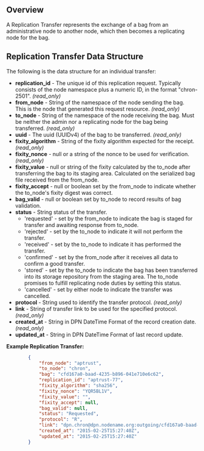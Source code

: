## Overview

A Replication Transfer represents the exchange of a bag from an administrative 
node to another node, which then becomes a replicating node for the bag.

## Replication Transfer Data Structure

The following is the data structure for an individual transfer:
* **replication_id** - The unique id of this replication request. Typically 
   consists of the node namespace plus a numeric ID, in the format "chron-2501". _(read_only)_
* **from_node** - String of the namespace of the node sending the bag.  
   This is the node that generated this request resource. _(read_only)_
* **to_node** - String of the namespace of the node receiving the bag.  Must 
   be neither the admin nor a replicating node for the bag being transferred. _(read_only)_
* **uuid** - The uuid (UUIDv4) of the bag to be transferred. _(read_only)_
* **fixity_algorithm** - String of the fixity algorithm expected for the receipt. _(read_only)_
* **fixity_nonce** - null or a string of the nonce to be used for verification. _(read_only)_
* **fixity_value** - null or string of the fixity calculated by the to_node after transferring 
   the bag to its staging area.  Calculated on the serialized bag file received from 
   the from_node.
* **fixity_accept** - null or boolean set by the from_node to indicate whether the 
   to_node's fixity digest was correct.
* **bag_valid** - null or boolean set by to_node to record results of bag validation. 
* **status** - String status of the transfer.
    * 'requested' - set by the from_node to indicate the bag is staged for transfer 
      and awaiting response from to_node.
    * 'rejected' - set by the to_node to indicate it will not perform the transfer.
    * 'received' - set by the to_node to indicate it has performed the transfer.
    * 'confirmed' - set by the from_node after it receives all data to confirm a 
      good transfer.
    * 'stored' - set by the to_node to indicate the bag has been transferred into 
      its storage repository from the staging area.  The to_node promises to fulfill 
      replicating node duties by setting this status.
    * 'cancelled' - set by either node to indicate the transfer was cancelled.
* **protocol** - String used to identify the transfer protocol. _(read_only)_
* **link** - String of transfer link to be used for the specified protocol. _(read_only)_
* **created_at** - String in DPN DateTime Format of the record creation date. _(read_only)_
* **updated_at** - String in DPN DateTime Format of last record update. 

**Example Replication Transfer:**

```json
        {
            "from_node": "aptrust",
            "to_node": "chron",
            "bag": "cfd167a0-baad-4235-b896-041e710e6c62",
            "replication_id": "aptrust-77",
            "fixity_algorithm": "sha256",
            "fixity_nonce": "YQR5BL1V",
            "fixity_value": "",
            "fixity_accept": null,
            "bag_valid": null,
            "status": "Requested",
            "protocol": "R",
            "link": "dpn.chron@dpn.nodename.org:outgoing/cfd167a0-baad-4235-b896-041e710e6c62.tar",
            "created_at": "2015-02-25T15:27:40Z",
            "updated_at": "2015-02-25T15:27:40Z"
        }
```
